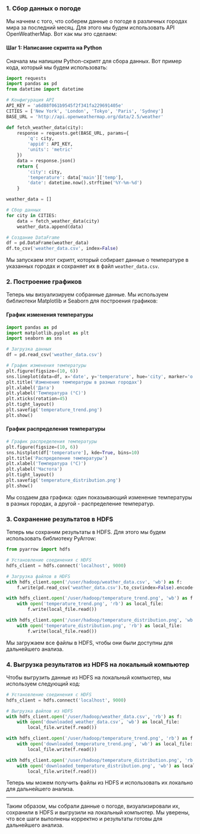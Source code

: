 ### 1. Сбор данных о погоде

Мы начнем с того, что соберем данные о погоде в различных городах мира за последний месяц. Для этого мы будем использовать API OpenWeatherMap. Вот как мы это сделаем:

#### Шаг 1: Написание скрипта на Python

Сначала мы напишем Python-скрипт для сбора данных. Вот пример кода, который мы будем использовать:

```python
import requests
import pandas as pd
from datetime import datetime

# Конфигурация API
API_KEY = 'a6d88f061b9545f2f341fa229691405e'
CITIES = ['New York', 'London', 'Tokyo', 'Paris', 'Sydney']
BASE_URL = 'http://api.openweathermap.org/data/2.5/weather'

def fetch_weather_data(city):
    response = requests.get(BASE_URL, params={
        'q': city,
        'appid': API_KEY,
        'units': 'metric'
    })
    data = response.json()
    return {
        'city': city,
        'temperature': data['main']['temp'],
        'date': datetime.now().strftime('%Y-%m-%d')
    }

weather_data = []

# Сбор данных
for city in CITIES:
    data = fetch_weather_data(city)
    weather_data.append(data)

# Создание DataFrame
df = pd.DataFrame(weather_data)
df.to_csv('weather_data.csv', index=False)
```

Мы запускаем этот скрипт, который собирает данные о температуре в указанных городах и сохраняет их в файл `weather_data.csv`.

### 2. Построение графиков

Теперь мы визуализируем собранные данные. Мы используем библиотеки Matplotlib и Seaborn для построения графиков:

#### График изменения температуры

```python
import pandas as pd
import matplotlib.pyplot as plt
import seaborn as sns

# Загрузка данных
df = pd.read_csv('weather_data.csv')

# График изменения температуры
plt.figure(figsize=(10, 6))
sns.lineplot(data=df, x='date', y='temperature', hue='city', marker='o')
plt.title('Изменение температуры в разных городах')
plt.xlabel('Дата')
plt.ylabel('Температура (°C)')
plt.xticks(rotation=45)
plt.tight_layout()
plt.savefig('temperature_trend.png')
plt.show()
```

#### График распределения температуры

```python
# График распределения температуры
plt.figure(figsize=(10, 6))
sns.histplot(df['temperature'], kde=True, bins=10)
plt.title('Распределение температуры')
plt.xlabel('Температура (°C)')
plt.ylabel('Частота')
plt.tight_layout()
plt.savefig('temperature_distribution.png')
plt.show()
```

Мы создаем два графика: один показывающий изменение температуры в разных городах, а другой - распределение температур.

### 3. Сохранение результатов в HDFS

Теперь мы сохраним результаты в HDFS. Для этого мы будем использовать библиотеку PyArrow:

```python
from pyarrow import hdfs

# Установление соединения с HDFS
hdfs_client = hdfs.connect('localhost', 9000)

# Загрузка файлов в HDFS
with hdfs_client.open('/user/hadoop/weather_data.csv', 'wb') as f:
    f.write(pd.read_csv('weather_data.csv').to_csv(index=False).encode())

with hdfs_client.open('/user/hadoop/temperature_trend.png', 'wb') as f:
    with open('temperature_trend.png', 'rb') as local_file:
        f.write(local_file.read())

with hdfs_client.open('/user/hadoop/temperature_distribution.png', 'wb') as f:
    with open('temperature_distribution.png', 'rb') as local_file:
        f.write(local_file.read())
```

Мы загружаем все файлы в HDFS, чтобы они были доступны для дальнейшего анализа.

### 4. Выгрузка результатов из HDFS на локальный компьютер

Чтобы выгрузить данные из HDFS на локальный компьютер, мы используем следующий код:

```python
# Установление соединения с HDFS
hdfs_client = hdfs.connect('localhost', 9000)

# Выгрузка файлов из HDFS
with hdfs_client.open('/user/hadoop/weather_data.csv', 'rb') as f:
    with open('downloaded_weather_data.csv', 'wb') as local_file:
        local_file.write(f.read())

with hdfs_client.open('/user/hadoop/temperature_trend.png', 'rb') as f:
    with open('downloaded_temperature_trend.png', 'wb') as local_file:
        local_file.write(f.read())

with hdfs_client.open('/user/hadoop/temperature_distribution.png', 'rb') as f:
    with open('downloaded_temperature_distribution.png', 'wb') as local_file:
        local_file.write(f.read())
```

Теперь мы можем получить файлы из HDFS и использовать их локально для дальнейшего анализа.

---

Таким образом, мы собрали данные о погоде, визуализировали их, сохранили в HDFS и выгрузили на локальный компьютер. Мы уверены, что все шаги выполнены корректно и результаты готовы для дальнейшего анализа.